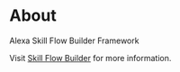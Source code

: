# About

Alexa Skill Flow Builder Framework 

Visit [Skill Flow Builder]( https://alexa.design/sfb-editor-landing-page) for more information.
